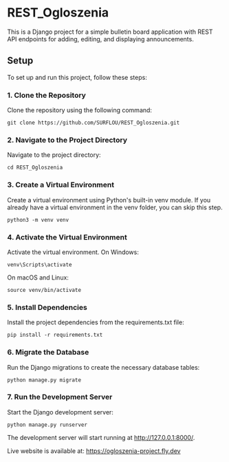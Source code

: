 # REST_Ogloszenia
This is a Django project for a simple bulletin board application with REST API endpoints for adding, editing, and displaying announcements.

## Setup
To set up and run this project, follow these steps:

### 1. Clone the Repository
Clone the repository using the following command:

```
git clone https://github.com/SURFLOU/REST_Ogloszenia.git
```

### 2. Navigate to the Project Directory
Navigate to the project directory:

```
cd REST_Ogloszenia
```

### 3. Create a Virtual Environment
Create a virtual environment using Python's built-in venv module. If you already have a virtual environment in the venv folder, you can skip this step.

```
python3 -m venv venv
```

### 4. Activate the Virtual Environment
Activate the virtual environment. On Windows:

```
venv\Scripts\activate
```

On macOS and Linux:

```
source venv/bin/activate
```

### 5. Install Dependencies
Install the project dependencies from the requirements.txt file:

```
pip install -r requirements.txt
```

### 6. Migrate the Database
Run the Django migrations to create the necessary database tables:

```
python manage.py migrate
```

### 7. Run the Development Server
Start the Django development server:

```
python manage.py runserver
```

The development server will start running at http://127.0.0.1:8000/.

Live website is available at: https://ogloszenia-project.fly.dev
